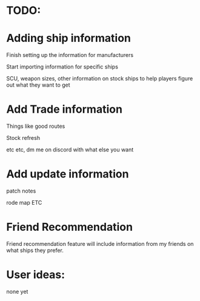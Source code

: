 # TODO:

# Adding ship information

Finish setting up the information for manufacturers

Start importing information for specific ships

SCU, weapon sizes, other information on stock ships to help players figure out what they want to get
  
# Add Trade information
  Things like good routes
  
  Stock refresh
  
  etc etc, dm me on discord with what else you want
  
# Add update information

patch notes

rode map ETC
 
 # Friend Recommendation
 
 Friend recommendation feature will include information from my friends on what ships they prefer.
 
# User ideas: 
  none yet
